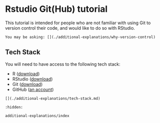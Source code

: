 # Rstudio Git(Hub) tutorial

This tutorial is intended for people who are not familiar with using Git to
version control their code, and would like to do so with RStudio.

```{seealso}
You may be asking: [](./additional-explanations/why-version-control)
```

## Tech Stack

You will need to have access to the following tech stack:

- R ([download](https://cran.r-project.org/))
- RStudio ([download](https://posit.co/downloads/))
- Git ([download](https://git-scm.com/downloads))
- GitHub ([an account](https://github.com/signup))

```{seealso}
[](./additional-explanations/tech-stack.md)
```

```{toctree}
:hidden:

additional-explanations/index
```
